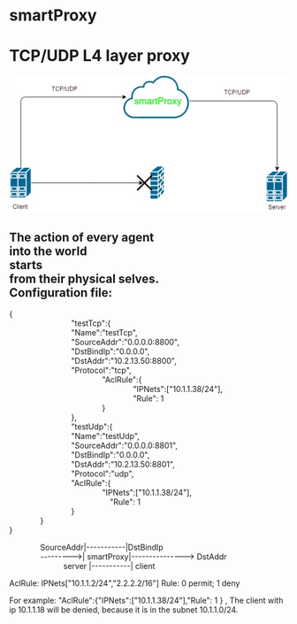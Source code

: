 # smartProxy
TCP/UDP L4 layer proxy
=====================
![logic diagram](smartProxy.jpg)

The action of every agent <br />
into the world <br />
starts <br />
from their physical selves. <br />
Configuration file:
---------------------
{  
        "testTcp":{  
        "Name":"testTcp",  
        "SourceAddr":"0.0.0.0:8800",  
        "DstBindIp":"0.0.0.0",  
        "DstAddr":"10.2.13.50:8800",  
        "Protocol":"tcp",  
            "AclRule":{  
                "IPNets":["10.1.1.38/24"],  
                "Rule": 1   
            }     
        },    
        "testUdp":{  
        "Name":"testUdp",  
        "SourceAddr":"0.0.0.0:8801",  
        "DstBindIp":"0.0.0.0",  
        "DstAddr":"10.2.13.50:8801",  
        "Protocol":"udp",  
        "AclRule":{  
            "IPNets":["10.1.1.38/24"],  
             "Rule": 1     
        }       
    }       
}  

  
    SourceAddr|-----------|DstBindIp         
    --------->| smartProxy|---------------> DstAddr  
       server |-----------| client  
  
AclRule: IPNets["10.1.1.2/24","2.2.2.2/16"]  Rule: 0 permit; 1 deny  

For example: "AclRule":{"IPNets":["10.1.1.38/24"],"Rule": 1 } , The client with ip 10.1.1.18 will be denied, because it is in the subnet 10.1.1.0/24.    
 
